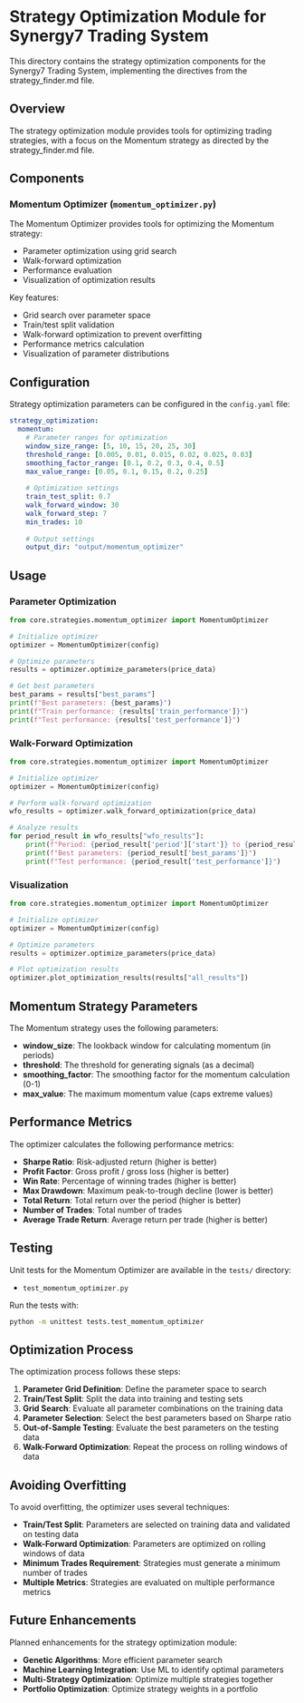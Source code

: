 # Strategy Optimization Module for Synergy7 Trading System

This directory contains the strategy optimization components for the Synergy7 Trading System, implementing the directives from the strategy_finder.md file.

## Overview

The strategy optimization module provides tools for optimizing trading strategies, with a focus on the Momentum strategy as directed by the strategy_finder.md file.

## Components

### Momentum Optimizer (`momentum_optimizer.py`)

The Momentum Optimizer provides tools for optimizing the Momentum strategy:

- Parameter optimization using grid search
- Walk-forward optimization
- Performance evaluation
- Visualization of optimization results

Key features:
- Grid search over parameter space
- Train/test split validation
- Walk-forward optimization to prevent overfitting
- Performance metrics calculation
- Visualization of parameter distributions

## Configuration

Strategy optimization parameters can be configured in the `config.yaml` file:

```yaml
strategy_optimization:
  momentum:
    # Parameter ranges for optimization
    window_size_range: [5, 10, 15, 20, 25, 30]
    threshold_range: [0.005, 0.01, 0.015, 0.02, 0.025, 0.03]
    smoothing_factor_range: [0.1, 0.2, 0.3, 0.4, 0.5]
    max_value_range: [0.05, 0.1, 0.15, 0.2, 0.25]
    
    # Optimization settings
    train_test_split: 0.7
    walk_forward_window: 30
    walk_forward_step: 7
    min_trades: 10
    
    # Output settings
    output_dir: "output/momentum_optimizer"
```

## Usage

### Parameter Optimization

```python
from core.strategies.momentum_optimizer import MomentumOptimizer

# Initialize optimizer
optimizer = MomentumOptimizer(config)

# Optimize parameters
results = optimizer.optimize_parameters(price_data)

# Get best parameters
best_params = results["best_params"]
print(f"Best parameters: {best_params}")
print(f"Train performance: {results['train_performance']}")
print(f"Test performance: {results['test_performance']}")
```

### Walk-Forward Optimization

```python
from core.strategies.momentum_optimizer import MomentumOptimizer

# Initialize optimizer
optimizer = MomentumOptimizer(config)

# Perform walk-forward optimization
wfo_results = optimizer.walk_forward_optimization(price_data)

# Analyze results
for period_result in wfo_results["wfo_results"]:
    print(f"Period: {period_result['period']['start']} to {period_result['period']['end']}")
    print(f"Best parameters: {period_result['best_params']}")
    print(f"Test performance: {period_result['test_performance']}")
```

### Visualization

```python
from core.strategies.momentum_optimizer import MomentumOptimizer

# Initialize optimizer
optimizer = MomentumOptimizer(config)

# Optimize parameters
results = optimizer.optimize_parameters(price_data)

# Plot optimization results
optimizer.plot_optimization_results(results["all_results"])
```

## Momentum Strategy Parameters

The Momentum strategy uses the following parameters:

- **window_size**: The lookback window for calculating momentum (in periods)
- **threshold**: The threshold for generating signals (as a decimal)
- **smoothing_factor**: The smoothing factor for the momentum calculation (0-1)
- **max_value**: The maximum momentum value (caps extreme values)

## Performance Metrics

The optimizer calculates the following performance metrics:

- **Sharpe Ratio**: Risk-adjusted return (higher is better)
- **Profit Factor**: Gross profit / gross loss (higher is better)
- **Win Rate**: Percentage of winning trades (higher is better)
- **Max Drawdown**: Maximum peak-to-trough decline (lower is better)
- **Total Return**: Total return over the period (higher is better)
- **Number of Trades**: Total number of trades
- **Average Trade Return**: Average return per trade (higher is better)

## Testing

Unit tests for the Momentum Optimizer are available in the `tests/` directory:

- `test_momentum_optimizer.py`

Run the tests with:

```bash
python -m unittest tests.test_momentum_optimizer
```

## Optimization Process

The optimization process follows these steps:

1. **Parameter Grid Definition**: Define the parameter space to search
2. **Train/Test Split**: Split the data into training and testing sets
3. **Grid Search**: Evaluate all parameter combinations on the training data
4. **Parameter Selection**: Select the best parameters based on Sharpe ratio
5. **Out-of-Sample Testing**: Evaluate the best parameters on the testing data
6. **Walk-Forward Optimization**: Repeat the process on rolling windows of data

## Avoiding Overfitting

To avoid overfitting, the optimizer uses several techniques:

- **Train/Test Split**: Parameters are selected on training data and validated on testing data
- **Walk-Forward Optimization**: Parameters are optimized on rolling windows of data
- **Minimum Trades Requirement**: Strategies must generate a minimum number of trades
- **Multiple Metrics**: Strategies are evaluated on multiple performance metrics

## Future Enhancements

Planned enhancements for the strategy optimization module:

- **Genetic Algorithms**: More efficient parameter search
- **Machine Learning Integration**: Use ML to identify optimal parameters
- **Multi-Strategy Optimization**: Optimize multiple strategies together
- **Portfolio Optimization**: Optimize strategy weights in a portfolio
